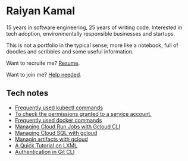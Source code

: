 # Raiyan Kamal

15 years in software engineering, 25 years of writing code.
Interested in tech adoption, environmentally responsible businesses and startups.

This is not a portfolio in the typical sense; more like a notebook, full of doodles and scribbles and some useful information.

Want to recruite me? [Resume](./pages/raiyan-kamal-resume.md).

Want to join me? [Help needed](./pages/help-needed.md).

## Tech notes

- [Frequently used kubectl commands](./notes/tech/kubectl-frequently-used.md)
- [To check the permissions granted to a service account.](./notes/tech/gcloud-iam-permissions.md)
- [Frequently used docker commands](./notes/tech/docker-frequently-used.md)
- [Managing Cloud Run Jobs with Gcloud CLI](./notes/tech/gcloud-cli-cloud-run-jobs.md)
- [Managing Cloud SQL with gcloud](./notes/tech/gcloud-cli-cloud-sql.md)
- [Managin artifacts with gcloud](./notes/tech/gcloud-cli-artifact-registry.md)
- [A Quick Tutorial on LXML](./notes/tech/lxml-quick-tutorial.md)
- [Authentication in Git CLI](./notes/tech/git-cli-authenticate.md)
